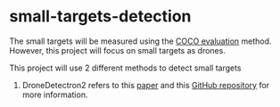 # small-targets-detection

The small targets will be measured using the [COCO evaluation](https://cocodataset.org/#detection-eval) method. However, this project will focus on small targets as drones.

This project will use 2 different methods to detect small targets

1) DroneDetectron2 refers to this [paper](https://arxiv.org/abs/2303.08747) and this [GitHub repository](https://github.com/akhilpm/DroneDetectron2) for more information.
